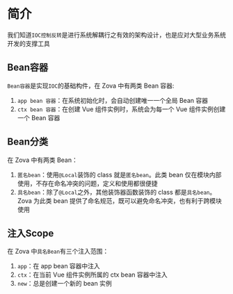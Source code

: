 # 简介

我们知道`IOC控制反转`是进行系统解耦行之有效的架构设计，也是应对大型业务系统开发的支撑工具

## Bean容器

`Bean容器`是实现`IOC`的基础构件，在 Zova 中有两类 Bean 容器:

1. `app bean 容器`：在系统初始化时，会自动创建唯一一个全局 Bean 容器
2. `ctx bean 容器`：在创建 Vue 组件实例时，系统会为每一个 Vue 组件实例创建一个 Bean 容器

## Bean分类

在 Zova 中有两类 Bean：

1. `匿名bean`：使用`@Local`装饰的 class 就是`匿名bean`。此类 bean 仅在模块内部使用，不存在命名冲突的问题，定义和使用都很便捷
2. `具名bean`：除了`@Local`之外，其他装饰器函数装饰的 class 都是`具名bean`。Zova 为此类 bean 提供了命名规范，既可以避免命名冲突，也有利于跨模块使用

## 注入Scope

在 Zova 中`具名Bean`有三个注入范围：

1. `app`：在 app bean 容器中注入
2. `ctx`：在当前 Vue 组件实例所属的 ctx bean 容器中注入
3. `new`：总是创建一个新的 bean 实例
